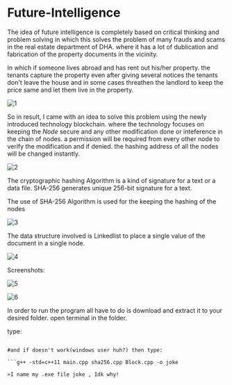 # Future-Intelligence

The idea of future intelligence is completely based on critical thinking and problem solving in which this solves the problem of many frauds and scams in the real estate department of DHA. where it has a lot of dublication and fabrication of the property documents in the vicinity.

In which if someone lives abroad and has rent out his/her property. the tenants capture the property even after giving several notices the tenants don't leave the house and in some cases threathen the landlord to keep the price same and let them live in the property.


![1](https://user-images.githubusercontent.com/32579549/72637034-2fe09300-3982-11ea-95ba-1feeb3404c24.jpg)

So in result, I came with an idea to solve this problem using the newly introduced technology blockchain. where the technology focuses on keeping the <i> Node </i> secure and any other modification done or inteference in the chain of nodes. a permission will be required from every other node to verify the modification and if denied. the hashing address of all the nodes will be changed instantly.

![2](https://user-images.githubusercontent.com/32579549/72637036-2fe09300-3982-11ea-9ec7-a83d0935336a.jpg)

The cryptographic hashing Algorithm is a kind of signature for a text or a data file. SHA-256 generates unique 256-bit signature for a text.

The use of SHA-256 Algorithm is used for the keeping the hashing of the nodes

![3](https://user-images.githubusercontent.com/32579549/72637037-30792980-3982-11ea-9e0c-e6efcb237125.jpg)

The data structure involved is Linkedlist to place a single value of the document in a single node.

![4](https://user-images.githubusercontent.com/32579549/72637040-30792980-3982-11ea-9cdf-5192a1c760a9.jpg)

Screenshots: 

![5](https://user-images.githubusercontent.com/32579549/72637042-30792980-3982-11ea-94f3-5ca88aa3d8d6.jpg)

![6](https://user-images.githubusercontent.com/32579549/72637044-3111c000-3982-11ea-960c-693f05e36297.jpg)


In order to run the program all have to do is download and extract it to your desired folder.
open terminal in the folder.

type: 

```g++ -std=c++11 *.cpp -o joke

#and if doesn't work(windows user huh?) then type: 

```g++ -std=c++11 main.cpp sha256.cpp Block.cpp -o joke

>I name my .exe file joke , Idk why!
